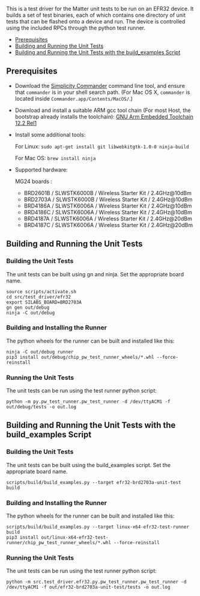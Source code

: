 This is a test driver for the Matter unit tests to be run on an EFR32 device. It
builds a set of test binaries, each of which contains one directory of unit
tests that can be flashed onto a device and run. The device is controlled using
the included RPCs through the python test runner.

-   [Prerequisites](#prerequisites)
-   [Building and Running the Unit Tests](#building-and-running-the-unit-tests)
-   [Building and Running the Unit Tests with the build_examples Script](#building-and-running-the-unit-tests-with-the-build_examples-script)

## Prerequisites

-   Download the
    [Simplicity Commander](https://www.silabs.com/mcu/programming-options)
    command line tool, and ensure that `commander` is in your shell search path.
    (For Mac OS X, `commander` is located inside
    `Commander.app/Contents/MacOS/`.)

-   Download and install a suitable ARM gcc tool chain (For most Host, the
    bootstrap already installs the toolchain):
    [GNU Arm Embedded Toolchain 12.2 Rel1](https://developer.arm.com/downloads/-/arm-gnu-toolchain-downloads)

-   Install some additional tools:

    For Linux: `sudo apt-get install git libwebkitgtk-1.0-0 ninja-build`

    For Mac OS: `brew install ninja`

-   Supported hardware:

    MG24 boards :

    -   BRD2601B / SLWSTK6000B / Wireless Starter Kit / 2.4GHz@10dBm
    -   BRD2703A / SLWSTK6000B / Wireless Starter Kit / 2.4GHz@10dBm
    -   BRD4186A / SLWSTK6006A / Wireless Starter Kit / 2.4GHz@10dBm
    -   BRD4186C / SLWSTK6006A / Wireless Starter Kit / 2.4GHz@10dBm
    -   BRD4187A / SLWSTK6006A / Wireless Starter Kit / 2.4GHz@20dBm
    -   BRD4187C / SLWSTK6006A / Wireless Starter Kit / 2.4GHz@20dBm

## Building and Running the Unit Tests

### Building the Unit Tests

The unit tests can be built using gn and ninja. Set the appropriate board name.

    source scripts/activate.sh
    cd src/test_driver/efr32
    export SILABS_BOARD=BRD2703A
    gn gen out/debug
    ninja -C out/debug

### Building and Installing the Runner

The python wheels for the runner can be built and installed like this:

    ninja -C out/debug runner
    pip3 install out/debug/chip_pw_test_runner_wheels/*.whl --force-reinstall

### Running the Unit Tests

The unit tests can be run using the test runner python script:

    python -m py.pw_test_runner.pw_test_runner -d /dev/ttyACM1 -f out/debug/tests -o out.log

## Building and Running the Unit Tests with the build_examples Script

### Building the Unit Tests

The unit tests can be built using the build_examples script. Set the appropriate
board name.

    scripts/build/build_examples.py --target efr32-brd2703a-unit-test build

### Building and Installing the Runner

The python wheels for the runner can be built and installed like this:

    scripts/build/build_examples.py --target linux-x64-efr32-test-runner build
    pip3 install out/linux-x64-efr32-test-runner/chip_pw_test_runner_wheels/*.whl --force-reinstall

### Running the Unit Tests

The unit tests can be run using the test runner python script:

    python -m src.test_driver.efr32.py.pw_test_runner.pw_test_runner -d /dev/ttyACM1 -f out/efr32-brd2703a-unit-test/tests -o out.log
